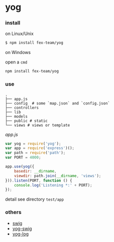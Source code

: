 yog
===

### install

on Linux/Unix
```bash
$ npm install fex-team/yog
```

on Windows

open a `cmd`

```bash
npm install fex-team/yog
```

### use

```
.
├── app.js
├── config  # some `map.json` and `config.json`
├── controllers
├── lib
├── models
├── public # static
└── views # views or template
```

_app.js_

```javascript
var yog = require('yog');
var app = require('express')();
var path = require('path');
var PORT = 4000;

app.use(yog({
    basedir: __dirname,
    viewdir: path.join(__dirname, 'views');
})).listen(PORT, function () {
    console.log('Listening *:' + PORT);
});
```

detail see directory `test/app`

### others

+ [swig](https://github.com/paularmstrong/swig/)
+ [yog-swig](https://github.com/fex-team/yog-swig)
+ [yog-log](https://github.com/fex-team/yog-log)